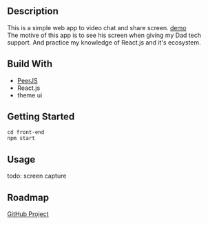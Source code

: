## Description

This is a simple web app to video chat and share screen. [demo](https://fireplace.app.shusen.dev)<br/>
The motive of this app is to see his screen when giving my Dad tech support. And practice my knowledge of React.js and it's ecosystem.

## Build With
- [PeerJS](https://peerjs.com/)
- React.js
- theme ui

## Getting Started
```
cd front-end
npm start
```
## Usage
todo: screen capture 

## Roadmap
[GitHub Project](https://github.com/shusen73/fireplace/projects/1)
